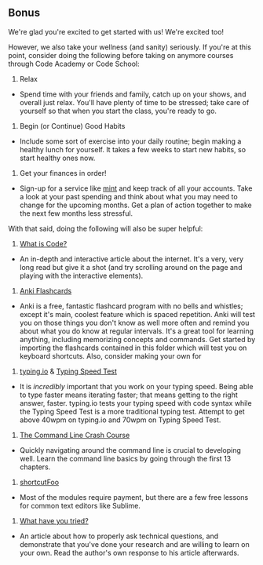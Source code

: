 ## Bonus

We're glad you're excited to get started with us! We're excited too!

However, we also take your wellness (and sanity) seriously. If you're at this point, consider doing the following before taking on anymore courses through Code Academy or Code School:

1. Relax
  * Spend time with your friends and family, catch up on your shows, and overall just relax. You'll have plenty of time to be stressed; take care of yourself so that when you start the class, you're ready to go.
1. Begin (or Continue) Good Habits
  * Include some sort of exercise into your daily routine; begin making a healthy lunch for yourself. It takes a few weeks to start new habits, so start healthy ones now.
1. Get your finances in order!
  * Sign-up for a service like [mint](https://www.mint.com/) and keep track of all your accounts. Take a look at your past spending and think about what you may need to change for the upcoming months. Get a plan of action together to make the next few months less stressful.

With that said, doing the following will also be super helpful:

1. [What is Code?](http://www.bloomberg.com/graphics/2015-paul-ford-what-is-code/)
  * An in-depth and interactive article about the internet. It's a very, very long read but give it a shot (and try scrolling around on the page and playing with the interactive elements).

1. [Anki Flashcards](http://ankisrs.net/)
  * Anki is a free, fantastic flashcard program with no bells and whistles; except it's main, coolest feature which is spaced repetition. Anki will test you on those things you don't know as well more often and remind you about what you do know at regular intervals. It's a great tool for learning anything, including memorizing concepts and commands. Get started by importing the flashcards contained in this folder which will test you on keyboard shortcuts. Also, consider making your own for 

1. [typing.io](https://typing.io/) & [Typing Speed Test](http://typing-speed-test.aoeu.eu/?lang=en)
  * It is *incredibly* important that you work on your typing speed. Being able to type faster means iterating faster; that means getting to the right answer, faster. typing.io tests your typing speed with code syntax while the Typing Speed Test is a more traditional typing test. Attempt to get above 40wpm on typing.io and 70wpm on Typing Speed Test.

1. [The Command Line Crash Course](http://cli.learncodethehardway.org/book/)
  * Quickly navigating around the command line is crucial to developing well. Learn the command line basics by going through the first 13 chapters.

1. [shortcutFoo](https://www.shortcutfoo.com/)
  * Most of the modules require payment, but there are a few free lessons for common text editors like Sublime.

1. [What have you tried?](http://whathaveyoutried.com)
  * An article about how to properly ask technical questions, and demonstrate that you've done your research and are willing to learn on your own. Read the author's own response to his article afterwards.